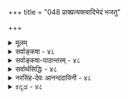 +++
title = "048 प्राक्प्रत्यक्त्वादिभेदं भजतु"

+++
<details><summary>मूलम्</summary>

प्राक्प्रत्यक्त्वादिभेदं भजतु वियदिदं भानुयोगादिभेदादस्यैवोपाधिभेदादधिकदिश इव स्तां परत्वापरत्वे ।  
व्योमोत्तीर्णेऽपि देशे प्रभवतु तदुपाध्यन्वितैस्तत्तदर्थैर्दूरत्वादिव्यवस्था स्वयमुत विभुना ब्रह्मणा किं परैर्नः ॥ ४८ ॥
</details>

<details><summary>सर्वाङ्कषा - ४८</summary>

म् 

[[96]]



48. 

प्राक्प्रत्यक्त्वादिभेदं भजतु वियदिदं भानुयोगादिभेदात् 

[ अतिरिक्तदिक्तत्त्वनिरासः ] 

अस्यैवोपाधिभेदादधिकदिश इव स्तां परत्वापरत्वे । व्योमोत्तीर्णेऽपि देशे प्रभवतु तदुपाध्यन्वितैस्तत्तदर्थैः 

दूरत्वादिव्यवस्था स्वयमुत विभुना ब्रह्मणा किं परैर्नः ॥48॥ 

सृष्टिप्रकरणे दिशः कुत्राप्यप्रतिपादनात् अतिरिक्ता दिक् नाङ्गीक्रियते । एवं सति प्राच्यादिव्यवहारः कथम्? इत्याशङ्कानिराकरणेन प्रसङ्गात् दिशं निराकरोति - प्रागित्यादिना । इदं **वियत्** = संप्रतिपन्नम् आकाशतत्त्वमेव **भानुयोगादिभेदात्** = सूर्यसंयोगादिभेदात् **प्राक्प्रत्यक्त्वादिभेदम्** = प्राचीत्वप्रतीचीत्वादिभेदं **भजतु** = प्राप्नोतु । आकाशस्तु प्रत्यक्षसिद्धः स्थापितः । तत्र सूर्यसंयोगोऽपि प्रत्यक्षसिद्धः । अतश्च ‘सूर्योदयसंबद्धः आकाश एव प्राची दिक्, सूर्यास्तमयसंबद्धः आकाश एव प्रतीची दिक्' इति निरूपयितुं शक्यत्वात् अतीन्द्रिया अतिरिक्ता दिक् किमर्थमङ्गीकार्या । तथाङ्गीकारेऽपि तस्या एकत्वात् प्रागादिभेदः उपाधिभेदादेव वक्तव्यः । एवं सति प्रत्यक्षसिद्धेनैव व्यवहारनिर्वाहे अप्रत्यक्षा अतिरिक्ता दिक् गौरवग्रस्ता नाङ्गीक्रियताम् । एवं दैशिकपरत्वापरत्वव्यवहारोऽपि अतिरिक्तदिक्साधको न भवतीति वक्तिअस्येति । **अस्यैव** = आकाशस्यैव, अधिकदिश **इव** = अतिरिक्ताया दिशो यथा **उपाधिभेदात्** =प्रदेशसंयोगरूपोपाधिभेदात् **परत्वापरत्वे** =दिक्कृते दूरत्वसमीपत्वरूपे परत्वापरत्वे **स्ताम्** = भवताम्, असधातोः लोटि प्रथमपुरुषद्विवचनरूपम् । 'दूरे वर्तते' 'समीपे वर्तत' इत्यादिव्यवहारस्सर्वसंमतः । अस्माकं वस्तुनश्च मध्ये प्रदेशाधिक्ये दूरत्वम्, प्रदेशन्यूनत्वे समीपत्वम् इति वक्तव्यम् । एतादृशोपाधिभूतप्रदेशसंयोगाधारतया दिक् अङ्गीकार्या इति वैशेषिका वदन्ति । अत्रापि तादृशोपाधिसंयोगस्याधारः आकाश एव परत्वापरत्वव्यवहारनियामको भवतु; अतिरिक्ताया दिशोऽङ्गीकारे गौरवं दुर्वारम् । अतो दिक् नातिरिक्ता ॥ 





ननु भवत्सिद्धान्ते आकाशस्य विभुत्वानङ्गीकारात्, तद्रहितः देशोऽपि कश्चित्स्यादेव । तत्र कथं दिग्व्यवहार इत्यत्राह – व्योमेत्यादि । व्योमोत्तीर्णे **देशेऽपि** = आकाशरहिते देशेऽपि तदुपाध्यन्वितैः तत्तदर्थैःः आकाशस्य दिग्व्यवहारहेतुभूतप्रदेशभेदसंबद्धाः तत्र तत्र सुलभाः ये पदार्थाः सूर्यातपकालादयः सन्त्येव । तदन्विता ये केचित्, तैरेव दूरत्वादिव्यवस्था **प्रभवतु** = दूरत्वसमीपत्वादिव्यवस्था वर्णयितुं शक्यैव । अतः अन्यथासिद्धत्वात् अतिरिक्तदिशः आवश्यकता नास्त्येव ॥ 

ननु उपाध्यन्विताः पदार्थाः के? अपि च एकत्र आकाशेन व्यवहारः, अन्यत्र कालादिना व्यवहारः इति कथनेऽनवस्थागौरवप्रसङ्गादयो भवेयुः । तदपेक्षया एक एव पदार्थ : सर्वत्र व्यवहार - हेतुर्यद्युच्यते, तदैव लाघवमिति चेत्, एवमपि ' धर्मिकल्पनातो वरं धर्मकल्पना' इति न्यायेन, क्लृप्ते प्राच्यादिव्यवहारहेतुभूतोपाधिसंयोगविशिष्टतया अतिरिक्तधर्मिणः पदार्थस्य कल्पनापेक्षया, क्लृप्ते वस्तुनि आकाशे, तादृशोपाधिसंयोगरूपधर्ममात्रस्य कल्पने लाघवमस्त्येव । न चैकस्य पदार्थस्य तथात्वकल्पनाया 

[[97]]

[दिग्व्यवहारनिर्वाहः] 



49. 

अन्यस्मिन्नन्यधर्मान् घटयतु वियदाद्यत्र नातिप्रसक्तिः 

सिध्यत्कार्योपयुक्तोपनयननियमोपेततच्छक्तिक्लृप्तेः । 

असंभवात् अव्यवस्था दुवरिति चेत्, एवमपि लाघवमस्त्येवेत्याहस्वयमुतेत्यादि । **अतः** = अपि च **स्वयंविभुना** = स्वरूपत एव सर्वव्यापिना, स्वयमेव सर्वसमर्थेन वा **ब्रह्मणा** = परब्रह्मणा दूरत्वादिव्यवस्था प्रभवतु, **परैः** = इतरपदार्थैः नः **किम्** = इति प्रगल्भवादः । अतश्चैकेनैव सर्वत्रापि निर्वाहान्ना- 

स्त्यव्यवस्था ॥ ४८ ॥
</details>


<details><summary>सर्वाङ्कषा-पाठान्तरम् - ४८</summary>

सृष्टिप्रकरणे दिशः कुत्राप्यप्रतिपादनात्‌ अतिरिक्ता दिक्‌ नाङ्गीक्रियते । एवं सति प्राच्यादि- व्यवहारः कथम्‌? इत्याशङ्कानिराकरणेन प्रसङ्गात्‌ दिशं निराकरोति - प्रागित्यादिना । इदं वियत्‌ = संप्रतिपन्नम्‌ आकाशतत्त्वमेव भानुयोगादिभेदात्‌ = सूर्यसंयोगादिभेदात्‌ प्राक्प्रत्यक्त्वादिभेदम्‌ = प्राचीत्वप्रतीचीत्वादिभेदं भजतु = प्राप्नोतु । आकाशस्तु प्रत्यक्षसिद्धः स्थापितः । तत्र सूर्यसंयोगोऽपि प्रत्यक्षसिद्धः । अतश्च 'सूर्योदयसंबद्धः आकाश एव प्राची दिक्‌, सूर्यास्तमयसंबद्धः आकाश एव 'प्रतीची दिक्‌' इति निरूपयितुं शक्यत्वात्‌ अतीन्द्रिया अतिरिक्ता दिक्‌ किमर्थमङ्गीकार्या । तथाङ्गीकारेऽपि तस्या एकत्वात्‌ प्रागादिभेदः उपाधिभेदादेव वक्तव्यः । एवं सति प्रत्यक्षसिद्धेनैव व्यवहारनिर्वाहे अप्रत्यक्षा अतिरिक्ता दिक्‌ गौरवग्रस्ता नाङ्गीक्रियताम्‌ । एवं दैशिकपरत्वापरत्वव्यवहारोऽपि अतिरिक्तदिक्साधको न भवतीति वक्ति - अस्येति । अस्यैव आकाशस्यैव, अधिकदिश इव = अतिरिक्ताया दिशो यथा उपाधिभेदात्‌ प्रदेशसंयोगरूपोपाधिभेदात्‌ परत्वापरत्वे = दिक्कृते दूरत्वसमीपत्वरूपे परत्वापरत्वे स्ताम्‌ = भवताम्‌, असधातोः लोटि प्रथमपुरुषद्विकचनरूपम्‌ । 'दूरे वर्तते' 'समीपे वर्तत' इत्यादिव्यवहारस्सर्वसंमतः । अस्माकं वस्तुनश्च मध्ये प्रदेशाधिक्ये दूरत्वम्‌, प्रदेशन्यूनत्वे समीपत्वम्‌ इति वक्तव्यम्‌ । एतादृशोपाधिभूतप्रदेशसंयोगाधारतया दिक्‌ अङ्गीकार्या इति वैशेषिका वदन्ति । अत्रापि तादृशोपाधिसंयोगस्याधारः आकाश एव परत्वापरत्वव्यवहारनियामको भवतु; अतिरिक्ताया दिशोऽङ्गीकारे गौरवं दुर्वारम्‌ । अतो दिक्‌ नातिरिक्ता ॥   
ननु भवत्सिद्धान्ते आकाशस्य विभुत्वानङ्गीकारात्‌, तद्रहितः देशोऽपि कश्चित्स्यादेव । तत्र कथं दिग्व्यवहार इत्यत्राह - व्योमेत्यादि । व्योमोत्तीर्णे देशेऽपि आकाशरहिते देशेऽपि तदुपाध्यन्वितैः तत्तदर्थैः = आकाशस्य दिग्व्यवहारहेतुभूतप्रदेशभेदसंबद्धाः तत्र तत्र सुलभाः ये पदार्थाः सूर्यातपकालादयः सन्त्येव । तदन्विता ये केचित्‌, तैरेव दूरत्वादिव्यवस्था प्रभवतु = दूरत्वसमीपत्वादिव्यवस्था वर्णयितुं शक्यैव । अतः अन्यथासिद्धत्वात्‌ अतिरिक्तदिशः आवश्यकता नास्त्येव ॥   
ननु उपाध्यन्विताः पदार्थाः के? अपि च एकत्र आकाशेन व्यवहारः, अन्यत्र कालादिना व्यवहारः इति कथनेऽनवस्थागौरवप्रसङ्गादयो भवेयुः । तदपेक्षया एक एव पदार्थः सर्वत्र व्यवहार- हेतुर्यद्युच्यते, तदैव लाघवमिति चेत्‌, एवमपि 'धर्मिकल्पनातो वरं धर्मकल्पना' इति न्यायेन, प्राच्यादिव्यवहारहेतुभूतोपाधिसंयोगविशिष्टतया अतिरिक्तधर्मिणः पदार्थस्य कल्पनापेक्षया, क्ऌप्ते वस्तुनि आकाशे, तादृशोपाधिसंयोगरूपधर्ममात्रस्य कल्पने लाघवमस्त्येव । न चैकस्य पदार्थस्य तथात्वकल्पनाया असंभवात्‌ अव्यवस्था दुर्वारिति चेत्‌, एवमपि लाघवमस्त्येवेत्याह - स्वयमुतेत्यादि । अतः = अपि च स्वयंविभुना = स्वरूपत एव सर्वव्यापिना, स्वयमेव सर्वसमर्थेन वा ब्रहणा = परब्रह्मणा दूरत्वादि व्यवस्था प्रभवतु, परैः = इतरपदार्थैः नः किम्‌ = इति प्रगल्भवादः । अतश्चैकेनैव सर्वत्रापि निर्वाहान्नास्त्यव्यवस्था ॥ ४८ ॥
</details>


<details><summary>सर्वार्थसिद्धिः - ४८</summary>

अथ पराभिमतां विश्वव्यापिनी दिशमनभ्युपगच्छंस्तत्कल्पकानामन्यथासिद्धिमाह - प्रागिति ॥ यदि प्रागादिधीव्यवहारसिद्ध्यै दिक्तत्त्वं कल्प्यते तत्संप्रतिपन्न व्योमैव भवतु । सूर्योदयाद्युपाधिभेदेन तद्विभागात् पूर्वदक्षिणपश्चिमाद्युपाधिकॢप्तिश्चाधिकेऽनधिकेऽपि समाना । अप्रत्यक्षायां च दिशि प्रत्यक्षैरुपाधिभिरवच्छेदधीर्दुर्लभा । सूर्योदयादिविशेषितातपादिभिरेव प्रागादिधीव्यवहारसिद्धौ किं तदन्यकल्पनया ? शाखाचन्द्रनयाच्चातपादेस्सूर्योदयादेश्च संबन्धधीर्युज्येत । उपहितस्य शब्दार्थत्वान्न दिक्छब्दस्य व्योमातपादिपर्यायता स्यात् । ननु साक्षात्संबन्धरहितसंयुक्तसंयोगभूयस्त्वाल्पत्वनिबन्धने दूरासन्नपरत्वापरत्वे तत्तत्संबन्धोपनायकव्यापकद्रव्ययोगमन्तरेण कथं स्यातामित्यत्राह - अस्यैवेति । न हि त्वया कल्प्यमानमपि दिक्तत्त्वं तदुपाधियोगमन्तरेण परत्वापरत्वे जनयेत् । तथा सति तैरेवोपाधिभिरुपहित व्योमाद्येव परत्वादिसिद्धौ पर्याप्तम् । अधिकशब्देन कल्पनागौरवं सूच्यते । नन्वाकाशः परिच्छिन्न इति भवसिद्धान्तः ; तथा च कथमाकाशरहितप्रदेशे दूरत्वादिकॢप्तिरित्यत्राह - व्योमेति । दूरत्वादिसिद्ध्यनुगुणोपाधिमद्भिर्महदादिभिस्तत्सिद्धिः स्यात् । व्योमोत्तीर्ण इत्युपलक्षणम्, व्योमसंपृक्तद्रव्यादिभिरपि तदुपपत्तेः । अनियमेन बहूनां दिक्त्वकल्पने गौरवं स्यादिति चेन्न, असिद्धकल्पनादनेकैरपि सिद्धैरेव निर्वाहस्य लघुत्वात् । यद्येकमेव सर्वत्र दिग्व्यवहारकारणमिष्यते, तदा सर्वव्यापिना सर्वहेतुभूतेन परमात्मनैव सर्वं सिध्येत्, तस्यैव सन्तु उपाधिभेदास्सहकारिणः । अथवा तत्तदुपाधयस्तावत्प्रत्यक्षाः । तत्संबन्धोऽपि साक्षात्परंपरया वा दूरासन्नादेर्दृष्ट एव । तद्दृष्ट्या च परत्वादिसिद्धौ किं तदुपहितगवेषणया ? कार्यविशेषाणामन्यतस्संभवे च न क्वचित्तदतिरिक्तं कल्प्यमित्यभिप्रायेणाह - किं परैर्न इति । परैः - व्यापकेश्वरव्यतिरिक्तैः उपाधिमात्रव्यतिरिक्तैर्वेत्यर्थः । नः - ईश्वरमिच्छतां गौरवभीतानां चेति यावत् ॥ ४८ ॥
</details>


<details><summary>नरसिंह-देवः आनन्ददायिनी - ४८</summary>

आकाशदेरनित्यत्वाव्यापित्वादि ।  
प्रसङ्गस्संगतिरित्याह - अथेति । दिक्तत्वानङ्गीकारे आकाशादेरुपाधिभेदेन भेदकॢप्तिर्गुर्वीत्यत्राह -पूर्वदक्षिणेति । अधिकदिगङ्गीकारेऽपि सूर्योदयास्तमयादितस्तद्भेदकॢप्तिरवर्जनीयेत्यर्थः । अप्रत्यक्षायामिति । देहाद्यवच्छिन्नेश्वरस्योपाधिप्रत्यक्षमात्रणे प्रत्यक्षा(क्षत्वा)दर्शनाद्दिशोऽपि नोपाधिप्रत्यक्षमात्रेण प्रत्यक्षतेत्यतिरिक्तदिक्पक्षेऽपि प्रागादिप्रत्यक्षव्यवहार उपाधिमात्रविषय इति भावः । ननु आकाशस्याप्यस्मन्मते प्रत्यक्षतया कथं प्राच्यादिबुद्धेरुपाध्यवच्छिन्नतद्विषयताऽस्त्वित्यत्राह - सूर्योदयादीति । शाखाचन्द्रेति । परम्परासम्बन्धधीरित्यर्थः । ननु व्योमादीनामेव दिक्त्वे व्योमादिशब्दानां दिक्शब्दपर्यायता स्यादित्यत्राह - उपहितेति । परोक्त(पराभिहित) दिक्साधकोपपत्तिमनूद्य परिहरति - नन्वित्यादिना । नहि त्वयेति । अतिप्रसङ्गादिति भावः । तथासतीति । उपाधिसापेक्षत्व इत्यर्थः । अधिकशब्देन - मूलस्याधिकशब्देन । व्योमसंपृक्तद्रव्यादिभिरिति - तत्संपृक्तप्रकृत्यादिभिरित्यर्थः । आदिशब्देन सत्वादीनां संग्रहः । नेति - व्योमादिसम्भवस्थले व्योमादि तदुत्तीर्णस्थले तदन्यदिति अनेककल्पने गौरवमित्यर्थः । असिद्धेति - असिद्धस्य धर्मिणः कल्पने गौरवमिति भावः । नन्वेकं दिग्व्यवहारनिमित्तमेषितव्यम्; नानाभूतेष्वनुगतधर्माभावेनानुगतव्यवहारासम्भवादित्यत्राह - यद्येकमेवेति । तस्यैकत्वे कथं प्रागादिभेदः? इत्यत्राह - अथवेति । यद्वा दिगुपाधीनामेवावश्यकत्वाद्दिग्व्यवहारहेतुत्वमस्तु न तदुपहितापेक्षेति पक्षान्तरमाह - अथवेति । तेषामननुगतत्वेऽपि प्राच्यादिव्यवहाराणामननुगतत्वान्न दोषः । यद्यपि दिगिति व्यवहारोऽननुगतः; तथाऽपि तेषामेवोपाधीनां दिग्विषयकव्यवहारहेतुत्वेन कालकृतपरत्वादिहेतुत्वेन वाऽनुगतिसम्भवादुपपन्नतरः ॥ ४८ ॥
</details>


<details><summary>ಕನ್ನಡ - ४८</summary>

श्लोक 48]

M

48-

[आकाशदिन्दले दिग्ववहार निर्वाह

63

प्राक् प्रत्यकादिभेदं भजतु वियदिदं भानुयोगादिभेदात्

अवोपाधिभेदादधिकदिश इव स्तां परत्वापर । प्रोमोत्तीर्ण ऽ पि देशे प्रभवतु तदुपाध्यतैस्तत्तदर्थ

दूरादिव्यवस्था स्वयमुत निभुना ब्रह्मणा किं परैर्नः॥

'दिक्' ऎम्बुदु अतिरिक्त द्रव्यवॆम्ब वैशेषिकर मतवन्नु निराकरि सुत्तारॆ इदं वियत् भानुयोगादिभेदात् प्राक् प्रत्य क्यादिभेदं भजतु इब्बरिगू ऒप्पिगॆयाद ई आकाशवे सूर्य सम्बन्ध मुन्ताद उपाधिविशेषगळिन्द पूर्वदिक्कु पश्चिमदिक्कु मुन्ताद भेदगळन्नु हॊन्दलि, पूर्व पश्चिम इत्यादि व्यवहारगळिगॆ कारणवाद द्रव्य दिक्कु, इदु विभु, नित्य. इदु ऒन्दे आदरू उपाधि भेददिन्द अनेकवागुत्तदॆ. उदयकालद सूर्यन सम्बन्धविरुव जागवे पूर्वदिक्कु. अस्तमनकालद सूर्य सम्बन्धविरुव जागवे पश्चिम दिक्कु. मेरु पर्वतविरुव जागवे उत्तरदिक्कु, इदक्कॆ ऎदुरागिरुव दिक्कु दक्षिणदिक्कु, ई क्रमदल्लि दिक्‌द्रव्य ऒन्दे आगिद्दरू उपाधिगळिन्द भेदव्यवहारवन्नु वैशेषिकरु निरूपिसुवरु. व्यवहारक्कॆ ई उपाधिगळे प्रधानवागिरुवाग अतिरिक्त विभु द्रव्यद आवश्यकतॆ एनु?

लोकदल्लि 'हत्तिर दूर' ऎम्ब व्यवहार सर्व सम्मत. इदन्नु दैशिक परत्व मत्तु अपरत्व ऎन्नुत्तारॆ. दि द्रव्यवे इल्लदिद्दरॆ ई ई व्यवहार नडॆयलु हेगॆ साध्य? ऎन्दरॆ अव अधिकदिश इव उपाधिभेदात् परत्नापर सां ई अकाशक्केने अतिरिक्त दिक् द्रव्यदन्तॆ प्रदेशाद्युपाधिभेदगळिन्द दूर हत्तिर ऎम्ब धर्मगळु आगलि, अतिरिक्त दिक्कन्नु ऒप्पिदरू अदु दूर, इदु हत्तिर' ऎम्ब व्यव हार उपाधिभेददिन्दले नडॆयबेकागुत्तदॆ. आ उपाधिगळ सहकार दिन्द आकाशद्रव्यवे ई परत्व मत्तु अपरत्व ऎम्ब धर्मवन्नु हुट्टि सबहुदाद्दरिन्द अतिरिक्तवाद दिकद्रव्यद अनिवार्यतॆ इरुवुदिल्ल.

वैशेषिकरिगॆ आकाश नित्य मत्तु विभु, सिद्धान्तदल्लि आकाश अनित्य मत्तु परिमित. आद्दरिन्द आकाश नाशवादाग मत्तु आकाशविल्लद देश दल्लि पूर्व पश्चिम मत्तु हत्तिर दूर व्यवहार नडॆयुव बगॆ हेगॆ? ऎन्दरॆ मोर्णे दे शेपि तदुपाध्यतैः तत्त्व

64

- 49

[अतिरिक्त दिक्कन्नु ऒप्पिदरॆ गौरव अनिवार्य]

[श्लोक 49

अन्यस्मिनन्यधर्मान् घटयतु वियदाद्यत् नातिप्रसक्ति सिद्धत्कार्योपयुक्तपनयननिय मोपेततच्छक्तिः। दर्थॆति दूरादिव्यवस्ता प्रभवतु आकाशविल्लद देशकालगळल्लू आ उपाधिगळिन्द कूडिद अल्लिरुव बेरॆ पदार्थगळिन्द दूर हत्तिर मुन्ताद व्यवस्थॆयु आगलि. कॆलवु कडॆयल्लि आकाशवे एकव्यवहारक्कॆ कारण- मत्तॆ कॆलवु कडॆयल्लि बेरॆ बेरॆ द्रव्यगळु इदक्कॆ कारण वॆन्दरॆ ऒन्दे रीतिय व्यवहारक्कॆ अनेक कारणगळन्नु ऒप्पुवुदु युक्तवॆ ? गौरव बरुवुदिल्लवॆ ? ऎन्दरॆ स्वयं विभुना उत ब्रह्मणा दूरत्वादिव्यवस्था प्रभवतु परैत नः किं ! - अथवा नित्य हागू विभुवाद परब्रह्मनिन्दले हत्तिर दूर मुन्ताद व्यवहारगळु नडॆयलि. उळिदवुगळिन्द नमगॆ एनु! ब्रह्मनन्तॆ कालवू अतीन्द्रिय. हागादरॆ ब्रह्मनिन्दले ई परत्वापर व्यवहारवन्नु समर्थिसबहुदाद्दरिन्द अतिरिक्त दिक्‌द्रव्य बेकागिल्ल ॥ ४८ ।
</details>
